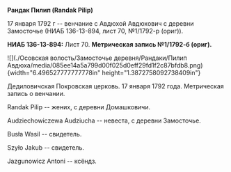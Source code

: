 **Рандак Пилип (Randak Pilip)**

17 января 1792 г -- венчание с Авдюхой Авдюхович с деревни Замосточье
(НИАБ 136-13-894, лист 70, №1/1792-р (ориг)).

**НИАБ 136-13-894:** Лист 70. **Метрическая запись №1/1792-б (ориг).**

![](./Осовская волость/Замосточье деревня/Рандаки/Пилип Авдюха/media/085ee14a5a799d00f025d0eff29fd1f2c87bfdb8.png){width="6.496527777777778in"
height="1.3872758092738409in"}

Дедиловичская Покровская церковь. 17 января 1792 года. Метрическая
запись о венчании.

Randak Pilip -- жених, с деревни Домашковичи.

Audziechowiczewa Audziucha -- невеста, с деревни Замосточье.

Busła Wasil -- свидетель.

Szyło Jakub -- свидетель.

Jazgunowicz Antoni -- ксёндз.
